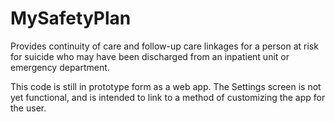 MySafetyPlan
============

Provides continuity of care and follow-up care linkages for a person at risk for suicide who may have been discharged from an inpatient unit or emergency department.

This code is still in prototype form as a web app. The Settings screen is not yet functional, and is intended to link to a method of customizing the app for the user.
